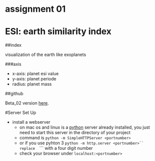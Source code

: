 # assignment 01 
# ESI: earth similarity index

##index

visualization of the earth like exoplanets

###axis
* x-axis: planet esi value
* y-axis: planet periode
* radius: planet mass

##github

Beta_02 version [here](https://github.com/drensove/workspace2017-d3-js/blob/presenting_ESI_data/02_data_fun/index.html).


#Server Set Up

* install a webserver
    * on mac os and linux is a [python](https://www.python.org/) server already installed, you just need to start this server in the directory of your project 
    * command is ```python -m SimpleHTTPServer <portnumber>```
    * or if you use pyhton 3 ```python -m http.server <portnumber>``
    replace  ```<portnumber>``` with a four digit number
    * check your browser under  ```localhost:<portnumber>```
